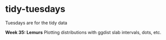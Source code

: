 # tidy-tuesdays
Tuesdays are for the tidy data

**Week 35: Lemurs**
Plotting distributions with ggdist slab intervals, dots, etc.
